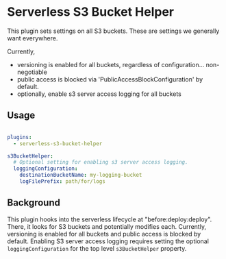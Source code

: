 # Serverless S3 Bucket Helper

This plugin sets settings on all S3 buckets. These are settings we generally want everywhere.

Currently,

- versioning is enabled for all buckets, regardless of configuration... non-negotiable
- public access is blocked via 'PublicAccessBlockConfiguration' by default.
- optionally, enable s3 server access logging for all buckets

## Usage

```yaml

plugins:
  - serverless-s3-bucket-helper

s3BucketHelper:
  # Optional setting for enabling s3 server access logging.
  loggingConfiguration:
    destinationBucketName: my-logging-bucket
    logFilePrefix: path/for/logs
```

## Background

This plugin hooks into the serverless lifecycle at "before:deploy:deploy". There, it looks for S3 buckets and potentially modifies each. Currently, versioning is enabled for all buckets and public access is blocked by default. Enabling S3 server access logging requires setting the optional `loggingConfiguration` for the top level `s3BucketHelper` property.
